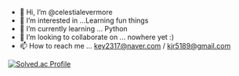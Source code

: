 - 👋 Hi, I’m @celestialevermore
- 👀 I’m interested in ...Learning fun things
- 🌱 I’m currently learning ... Python
- 💞️ I’m looking to collaborate on ... nowhere yet :)
- 📫 How to reach me ... key2317@naver.com / kjr5189@gmail.com

<!---
celestialevermore/celestialevermore is a ✨ special ✨ repository because its `README.md` (this file) appears on your GitHub profile.
You can click the Preview link to take a look at your changes.
--->
[![Solved.ac Profile](http://mazassumnida.wtf/api/v2/generate_badge?boj=https://www.acmicpc.net/user/celestial)](https://solved.ac/profile/celestial)
